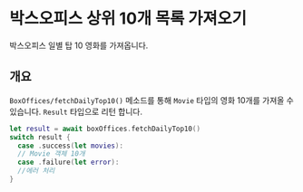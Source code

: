 #  박스오피스 상위 10개 목록 가져오기

박스오피스 일별 탑 10 영화를 가져옵니다.

## 개요

``BoxOffices/fetchDailyTop10()`` 메소드를 통해 ``Movie`` 타입의 영화 10개를 가져올 수 있습니다. 
`Result` 타입으로 리턴 합니다.


```swift
let result = await boxOffices.fetchDailyTop10()
switch result {
  case .success(let movies):
  // Movie 객체 10개
  case .failure(let error):
  //에러 처리
}
```

